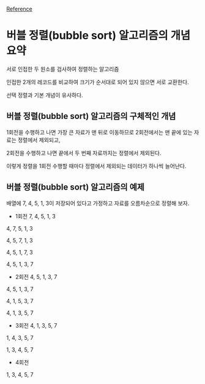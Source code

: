 
[Reference](https://gmlwjd9405.github.io/2018/05/06/algorithm-bubble-sort.html)

# 버블 정렬(bubble sort) 알고리즘의 개념 요약

서로 인접한 두 원소를 검사하여 정렬하는 알고리즘

인접한 2개의 레코드를 비교하여 크기가 순서대로 되어 있지 않으면 서로 교환한다.

선택 정렬과 기본 개념이 유사하다.

## 버블 정렬(bubble sort) 알고리즘의 구체적인 개념
1회전을 수행하고 나면 가장 큰 자료가 맨 뒤로 이동하므로 2회전에서는 맨 끝에 있는 자료는 정렬에서 제외되고, 

2회전을 수행하고 나면 끝에서 두 번째 자료까지는 정렬에서 제외된다. 

이렇게 정렬을 1회전 수행할 때마다 정렬에서 제외되는 데이터가 하나씩 늘어난다.

## 버블 정렬(bubble sort) 알고리즘의 예제

배열에 7, 4, 5, 1, 3이 저장되어 있다고 가정하고 자료를 오름차순으로 정렬해 보자.

* 1회전
7, 4, 5, 1, 3

4, 7, 5, 1, 3  

4, 5, 7, 1, 3

4, 5, 1, 7, 3

4, 5, 1, 3, 7

* 2회전
4, 5, 1, 3, 7

4, 5, 1, 3, 7

4, 1, 5, 3, 7

4, 1, 3, 5, 7

* 3회전
4, 1, 3, 5, 7

1, 4, 3, 5, 7

1, 3, 4, 5, 7

* 4회전

1, 3, 4, 5, 7


